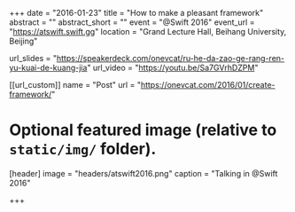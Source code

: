 +++
date = "2016-01-23"
title = "How to make a pleasant framework"
abstract = ""
abstract_short = ""
event = "@Swift 2016"
event_url = "https://atswift.swift.gg"
location = "Grand Lecture Hall, Beihang University, Beijing"

url_slides = "https://speakerdeck.com/onevcat/ru-he-da-zao-ge-rang-ren-yu-kuai-de-kuang-jia"
url_video = "https://youtu.be/Sa7GVrhDZPM"

[[url_custom]]
name = "Post"
url = "https://onevcat.com/2016/01/create-framework/"

# Optional featured image (relative to `static/img/` folder).
[header]
image = "headers/atswift2016.png"
caption = "Talking in @Swift 2016"

+++

